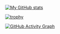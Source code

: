 [![My GitHub stats](https://github-readme-stats.vercel.app/api?username=stliakis&count_private=true&hide=stars,issues,prs,contributions&theme=tokyonight)](https://github.com/stliakis/github-readme-stats)
<!-- 
[![Languages used this week](https://github-readme-stats.vercel.app/api/wakatime?custom_title=Languages%20Used%20This%20Week&username=sliakis&layout=compact&langs_count=8&range=last_7_days&theme=github_dark&card_width=445&border_color=30363d)](https://wakatime.com/@sliakis) -->

<!-- [![Most used languages](https://github-readme-stats.vercel.app/api/top-langs/?username=stliakis&show_icons=true&layout=compact&cache_seconds=1800&langs_count=8&theme=blueberry&count_private=true&show_icons=true)](https://github.com/stliakis)
 -->
 
[![trophy](https://github-profile-trophy.vercel.app/?username=stliakis&theme=onedark&margin-w=15&margin-h=15)](https://github.com/ryo-ma/github-profile-trophy)
 
[![GitHub Activity Graph](https://activity-graph.herokuapp.com/graph?username=stliakis&theme=react-dark)](https://github.com/stliakis)
